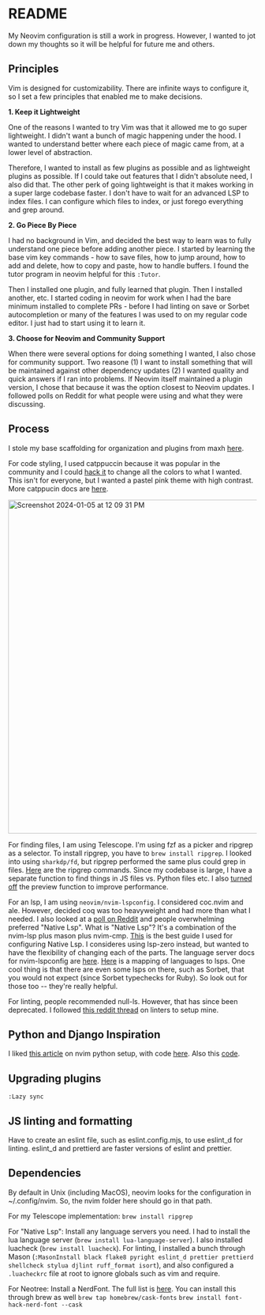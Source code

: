 # README

My Neovim configuration is still a work in progress. However, I wanted to jot down my thoughts so it will be helpful for future me and others.

## Principles

Vim is designed for customizability. There are infinite ways to configure it, so I set a few principles that enabled me to make decisions.

**1. Keep it Lightweight**

One of the reasons I wanted to try Vim was that it allowed me to go super lightweight. I didn't want a bunch of magic happening under the hood. I wanted to understand better where each piece of magic came from, at a lower level of abstraction.

Therefore, I wanted to install as few plugins as possible and as lightweight plugins as possible. If I could take out features that I didn't absolute need, I also did that. The other perk of going lightweight is that it makes working in a super large codebase faster. I don't have to wait for an advanced LSP to index files. I can configure which files to index, or just forego everything and grep around.

**2. Go Piece By Piece**

I had no background in Vim, and decided the best way to learn was to fully understand one piece before adding another piece. I started by learning the base vim key commands - how to save files, how to jump around, how to add and delete, how to copy and paste, how to handle buffers. I found the tutor program in neovim helpful for this `:Tutor`.

Then I installed one plugin, and fully learned that plugin. Then I installed another, etc. I started coding in neovim for work when I had the bare minimum installed to complete PRs - before I had linting on save or Sorbet autocompletion or many of the features I was used to on my regular code editor. I just had to start using it to learn it.

**3. Choose for Neovim and Community Support**

When there were several options for doing something I wanted, I also chose for community support. Two reasone (1) I want to install something that will be maintained against other dependency updates (2) I wanted quality and quick answers if I ran into problems. If Neovim itself maintained a plugin version, I chose that because it was the option closest to Neovim updates. I followed polls on Reddit for what people were using and what they were discussing.

## Process

I stole my base scaffolding for organization and plugins from maxh [here](https://github.com/maxh/dotfiles/tree/main/.config/nvim).

For code styling, I used catppuccin because it was popular in the community and I could [hack it](https://github.com/catppuccin/nvim/discussions/323) to change all the colors to what I wanted. This isn't for everyone, but I wanted a pastel pink theme with high contrast. More catppucin docs are [here](https://catppuccin-website.vercel.app/ports/nvim).

<img width="675" alt="Screenshot 2024-01-05 at 12 09 31 PM" src="https://github.com/evelynting610/dotfiles/assets/8283768/8b0383eb-ff6a-432b-aae4-597a194f4565">

For finding files, I am using Telescope. I'm using fzf as a picker and ripgrep as a selector. To install ripgrep, you have to `brew install ripgrep`. I looked into using `sharkdp/fd`, but ripgrep performed the same plus could grep in files. [Here](https://github.com/BurntSushi/ripgrep/blob/master/GUIDE.md) are the ripgrep commands. Since my codebase is large, I have a separate function to find things in JS files vs. Python files etc. I also [turned off](https://www.reddit.com/r/neovim/comments/ltj8re/trying_out_telescopenvim/) the preview function to improve performance.

For an lsp, I am using `neovim/nvim-lspconfig`. I considered coc.nvim and ale. However, decided coq was too heavyweight and had more than what I needed. I also looked at a [poll on Reddit](https://www.reddit.com/r/neovim/comments/t1bwys/coc_lsp_or_ale_what_to_you_use_for_development/) and people overwhelming preferred "Native Lsp". What is "Native Lsp"? It's a combination of the nvim-lsp plus mason plus nvim-cmp. [This](https://levelup.gitconnected.com/configure-linting-formatting-and-autocompletion-in-neovim-a2cf15e2e04d) is the best guide I used for configuring Native Lsp. I consideres using lsp-zero instead, but wanted to have the flexibility of changing each of the parts.
The language server docs for nvim-lspconfig are [here](https://github.com/neovim/nvim-lspconfig/blob/master/doc/server_configurations.md#sorbet). [Here](https://microsoft.github.io/language-server-protocol/implementors/servers/) is a mapping of languages to lsps. One cool thing is that there are even some lsps on there, such as Sorbet, that you would not expect (since Sorbet typechecks for Ruby). So look out for those too -- they're really helpful.

For linting, people recommended null-ls. However, that has since been deprecated. I followed [this reddit thread](https://www.reddit.com/r/neovim/comments/15pj1oi/using_nvimlint_as_a_nullls_alternative_for_linters/) on linters to setup mine.

## Python and Django Inspiration

I liked [this article](https://www.siddharta.me/configuring-neovim-as-a-python-ide-2023.html) on nvim python setup, with code [here](https://github.com/siddhi/nvim/blob/43b3e4d91fb39a46c4272674e967513416219a4f/init.lua). Also this [code](https://github.com/lcfd/NaryaVim/tree/f761d30e8fb7cbb70c28c73a7c658611a2e91dab/lua).

## Upgrading plugins

`:Lazy sync`

## JS linting and formatting

Have to create an eslint file, such as eslint.config.mjs, to use eslint_d for linting.
eslint_d and prettierd are faster versions of eslint and prettier.

## Dependencies

By default in Unix (including MacOS), neovim looks for the configuration in ~/.config/nvim. So, the nvim folder here should go in that path.

For my Telescope implementation: `brew install ripgrep`

For "Native Lsp": Install any language servers you need. I had to install the lua language server (`brew install lua-language-server`). I also installed luacheck (`brew install luacheck`). For linting, I installed a bunch through Mason (`:MasonInstall black flake8 pyright eslint_d prettier prettierd shellcheck stylua djlint ruff_format isort`), and also configured a `.luacheckrc` file at root to ignore globals such as vim and require.

For Neotree: Install a NerdFont. The full list is [here](https://www.nerdfonts.com/font-downloads). You can install this through brew as well
`brew tap homebrew/cask-fonts`
`brew install font-hack-nerd-font --cask`
